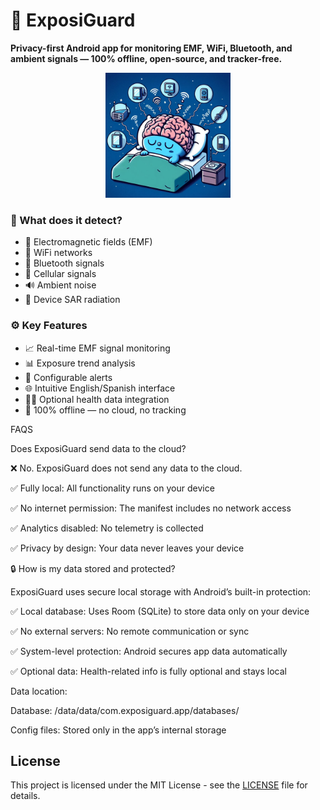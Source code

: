 # 📡 ExposiGuard

**Privacy-first Android app for monitoring EMF, WiFi, Bluetooth, and ambient signals — 100% offline, open-source, and tracker-free.**

<p align="center">
<img 
  src="img/waves.png" 
  alt="Brain" 
  width="200px" 
  allign="center"
/>
</p>


### 📡 What does it detect?

- 🧲 Electromagnetic fields (EMF)
- 📶 WiFi networks
- 🔵 Bluetooth signals
- 📱 Cellular signals
- 🔊 Ambient noise
- 📱 Device SAR radiation

### ⚙️ Key Features

- 📈 Real-time EMF signal monitoring
- 📊 Exposure trend analysis
- 🚨 Configurable alerts
- 🌐 Intuitive English/Spanish interface
- 🧑‍⚕️ Optional health data integration
- 🔐 100% offline — no cloud, no tracking

 


FAQS

Does ExposiGuard send data to the cloud?

❌ No. ExposiGuard does not send any data to the cloud.

✅ Fully local: All functionality runs on your device

✅ No internet permission: The manifest includes no network access

✅ Analytics disabled: No telemetry is collected

✅ Privacy by design: Your data never leaves your device

🔒 How is my data stored and protected?

ExposiGuard uses secure local storage with Android’s built-in protection:

✅ Local database: Uses Room (SQLite) to store data only on your device

✅ No external servers: No remote communication or sync

✅ System-level protection: Android secures app data automatically

✅ Optional data: Health-related info is fully optional and stays local

Data location:

Database: /data/data/com.exposiguard.app/databases/

Config files: Stored only in the app’s internal storage


## License

This project is licensed under the MIT License - see the [LICENSE](LICENSE) file for details.



